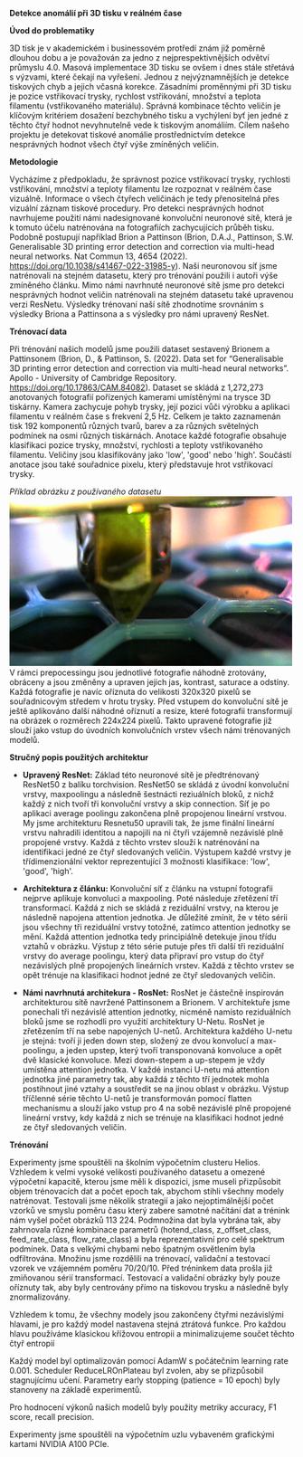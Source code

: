 

 **Detekce anomálií při 3D tisku v reálném čase** 

 **Úvod do problematiky** 

3D tisk je v akademickém i businessovém protředí znám již poměrně dlouhou dobu a je považován za jedno z nejprespektivnějších odvětví průmyslu 4.0. Masová implementace 3D tisku se ovšem i dnes stále střetává s výzvami, které čekají na vyřešení. Jednou z nejvýznamnějších je detekce tiskových chyb a jejich včasná korekce. Zásadními proměnnými při 3D tisku je pozice vstřikovací trysky, rychlost vstřikování, množství a teplota filamentu (vstřikovaného materiálu). Správná kombinace těchto veličin je klíčovým kritériem dosažení bezchybného tisku a vychýlení byť jen jedné z těchto čtyř hodnot nevyhnutelně vede k tiskovým anomáliím. Cílem našeho projektu je detekovat tiskové anomálie prostřednictvím detekce nesprávných hodnot všech čtyř výše zmíněných veličin.

**Metodologie**

Vycházíme z předpokladu, že správnost pozice vstřikovací trysky, rychlosti vstřikování, množství a teploty filamentu lze rozpoznat v reálném čase vizuálně. Informace o všech čtyřech veličinách je tedy přenositelná přes vizuální záznam tiskové procedury. Pro detekci nesprávných hodnot navrhujeme použití námi nadesignované konvoluční neuronové sítě, která je k tomuto účelu natrénována na fotografiích zachycujících průběh tisku. Podobně postupují například Brion a Pattinson (Brion, D.A.J., Pattinson, S.W. Generalisable 3D printing error detection and correction via multi-head neural networks. Nat Commun 13, 4654 (2022). https://doi.org/10.1038/s41467-022-31985-y). Naši neuronovou síť jsme natrénovali na stejném datasetu, který pro trénování použili i autoři výše zmíněného článku. Mimo námi navrhnuté neuronové sítě jsme pro detekci nesprávných hodnot veličin natrénovali na stejném datasetu také upravenou verzi ResNetu. Výsledky trénovaní naší sítě zhodnotíme srovnáním s výsledky Briona a Pattinsona a s výsledky pro námi upravený ResNet.


**Trénovací data** 

Při trénování našich modelů jsme použili dataset sestavený Brionem a Pattinsonem (Brion, D., & Pattinson, S. (2022). Data set for “Generalisable 3D printing error detection and correction via multi-head neural networks”. Apollo - University of Cambridge Repository. https://doi.org/10.17863/CAM.84082). Dataset se skládá z 1,272,273 anotovaných fotografií pořízených kamerami umístěnými na trysce 3D tiskárny. Kamera zachycuje pohyb trysky, její pozici vůči výrobku a aplikaci filamentu v reálném čase s frekvení 2,5 Hz. Celkem je takto zaznamenán tisk 192 komponentů různých tvarů, barev a za různých světelných podmínek na osmi různých tiskárnách. Anotace každé fotografie obsahuje klasifikaci pozice trysky, množství, rychlosti a teploty vstřikovaného filamentu. Veličiny jsou klasifikovány jako 'low', 'good' nebo 'high'. Součástí anotace jsou také souřadnice pixelu, který představuje hrot vstřikovací trysky.  

_Příklad obrázku z používaného datasetu_
<img src="image-986.jpg" width="500" height="300">
V rámci prepocessingu jsou jednotlivé fotografie náhodně zrotovány, obráceny a jsou změněny a upraven jejich jas, kontrast, saturace a odstíny. Každá fotografie je navíc oříznuta do velikosti 320x320 pixelů se souřadnicovým středem v hrotu trysky. Před vstupem do konvoluční sítě je ještě aplikováno další náhodné oříznutí a resize, které fotografii transformují na obrázek o rozměrech 224x224 pixelů. Takto upravené fotografie již slouží jako vstup do úvodních konvolučních vrstev všech námi trénovaných modelů.

**Stručný popis použitých architektur**

* **Upravený ResNet:** Základ této neuronové sítě je předtrénovaný ResNet50 z balíku torchvision. ResNet50 se skládá z úvodní konvoluční vrstvy, maxpoolingu a následně šestnácti reziuálních bloků, z nichž každý z nich tvoří tři konvoluční vrstvy a skip connection. Síť je po aplikaci average poolingu zakončena plně propojenou lineární vrstvou. My jsme architekturu Resnetu50 upravili tak, že jsme finální lineární vrstvu nahradili identitou a napojili na ni čtyři vzájemně nezávislé plně propojené vrstvy. Každá z těchto vrstev slouží k natrénování na identifikaci jedné ze čtyř sledovaných veličin. Výstupem každé vrstvy je třídimenzionální vektor reprezentující 3 možnosti klasifikace: 'low', 'good', 'high'. 

* **Architektura z článku:** Konvoluční síť z článku na vstupní fotografii nejprve aplikuje konvoluci a maxpooling. Poté následuje zřetězení tří transformací. Každá z nich se skládá z reziduální vrstvy, na kterou je následně napojena attention jednotka. Je důležité zmínit, že v této sérii jsou všechny tři reziduální vrstvy totožné, zatímco attention jednotky se mění. Každá attention jednotka tedy principiálně detekuje jinou třídu vztahů v obrázku. Výstup z této série putuje přes tři další tři reziduální vrstvy do average poolingu, který data připraví pro vstup do čtyř nezávislých plně propojených lineárních vrstev. Každá z těchto vrstev se opět trénuje na klasifikaci hodnot jedné ze čtyř sledovaných veličin.

* **Námi navrhnutá architekura - RosNet:** RosNet je částečně inspirován architekturou sítě navržené Pattinsonem a Brionem. V architektuře jsme ponechali tři nezávislé attention jednotky, nicméně namísto reziduálních bloků jsme se rozhodli pro využití architektury U-Netu. RosNet je zřetězením tří na sebe napojených U-netů. Architektura každého U-netu je stejná: tvoří ji jeden down step, složený ze dvou konvolucí a max-poolingu, a jeden upstep, který tvoří transponovaná konvoluce a opět dvě klasické konvoluce. Mezi down-stepem a up-stepem je vždy umístěna attention jednotka. V každé instanci U-netu má attention jednotka jiné parametry tak, aby každá z těchto tří jednotek mohla postihnout jiné vztahy a soustředit se na jinou oblast v obrázku. Výstup tříčlenné série těchto U-netů je transformován pomocí flatten mechanismu a slouží jako vstup pro 4 na sobě nezávislé plně propojené lineární vrstvy, kdy každá z nich se trénuje na klasifikaci hodnot jedné ze čtyř sledovaných veličin.

**Trénování**

Experimenty jsme spouštěli na školním výpočetním clusteru Helios. Vzhledem k velmi vysoké velikosti používaného datasetu a omezené výpočetní kapacitě, kterou jsme měli k dispozici, jsme museli přizpůsobit objem trénovacích dat a počet epoch tak, abychom stihli všechny modely natrénovat. Testovali jsme několik strategií a jako nejoptimálnější počet vzorků ve smyslu poměru času který zabere samotné načítání dat a trénink nám vyšel počet obrázků 113 224. Podmnožina dat byla vybrána tak, aby zahrnovala různé kombinace parametrů (hotend_class, z_offset_class, feed_rate_class, flow_rate_class) a byla reprezentativní pro celé spektrum podmínek. Data s velkými chybami nebo špatným osvětlením byla odfiltrována. Množinu jsme rozdělili na trénovací, validační a testovací vzorek ve vzájemném poměru 70/20/10. Před tréninkem data prošla již zmiňovanou sérií transformací. Testovací a validační obrázky byly pouze oříznuty tak, aby byly centrovány přímo na tiskovou trysku a následně byly znormalizovány.

Vzhledem k tomu, že všechny modely jsou zakončeny čtyřmi nezávislými hlavami, je pro každý model nastavena stejná ztrátová funkce. Pro každou hlavu používáme klasickou křížovou entropii a minimalizujeme součet těchto čtyř entropií 

Každý model byl optimalizován pomocí AdamW s počátečním learning rate 0.001. Scheduler ReduceLROnPlateau byl zvolen, aby se přizpůsobil stagnujícímu učení. Parametry early stopping (patience = 10 epoch) byly stanoveny na základě experimentů.

Pro hodnocení výkonů našich modelů byly použity metriky accuracy, F1 score, recall precision.

Experimenty jsme spouštěli na výpočetním uzlu vybaveném grafickými kartami NVIDIA A100 PCIe.

